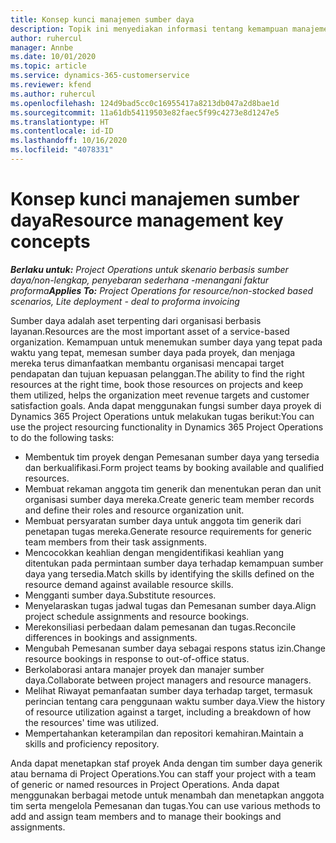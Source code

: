 ```yaml
---
title: Konsep kunci manajemen sumber daya
description: Topik ini menyediakan informasi tentang kemampuan manajemen sumber daya di Microsoft Dynamics Project operations.
author: ruhercul
manager: Annbe
ms.date: 10/01/2020
ms.topic: article
ms.service: dynamics-365-customerservice
ms.reviewer: kfend
ms.author: ruhercul
ms.openlocfilehash: 124d9bad5cc0c16955417a8213db047a2d8bae1d
ms.sourcegitcommit: 11a61db54119503e82faec5f99c4273e8d1247e5
ms.translationtype: HT
ms.contentlocale: id-ID
ms.lasthandoff: 10/16/2020
ms.locfileid: "4078331"
---
```

# <a name="resource-management-key-concepts"></a><span data-ttu-id="9008f-103">Konsep kunci manajemen sumber daya</span><span class="sxs-lookup"><span data-stu-id="9008f-103">Resource management key concepts</span></span>

<span data-ttu-id="9008f-104">_**Berlaku untuk:** Project Operations untuk skenario berbasis sumber daya/non-lengkap, penyebaran sederhana -menangani faktur proforma_</span><span class="sxs-lookup"><span data-stu-id="9008f-104">_**Applies To:** Project Operations for resource/non-stocked based scenarios, Lite deployment - deal to proforma invoicing_</span></span>

<span data-ttu-id="9008f-105">Sumber daya adalah aset terpenting dari organisasi berbasis layanan.</span><span class="sxs-lookup"><span data-stu-id="9008f-105">Resources are the most important asset of a service-based organization.</span></span> <span data-ttu-id="9008f-106">Kemampuan untuk menemukan sumber daya yang tepat pada waktu yang tepat, memesan sumber daya pada proyek, dan menjaga mereka terus dimanfaatkan membantu organisasi mencapai target pendapatan dan tujuan kepuasan pelanggan.</span><span class="sxs-lookup"><span data-stu-id="9008f-106">The ability to find the right resources at the right time, book those resources on projects and keep them utilized, helps the organization meet revenue targets and customer satisfaction goals.</span></span> <span data-ttu-id="9008f-107">Anda dapat menggunakan fungsi sumber daya proyek di Dynamics 365 Project Operations untuk melakukan tugas berikut:</span><span class="sxs-lookup"><span data-stu-id="9008f-107">You can use the project resourcing functionality in Dynamics 365 Project Operations to do the following tasks:</span></span>

- <span data-ttu-id="9008f-108">Membentuk tim proyek dengan Pemesanan sumber daya yang tersedia dan berkualifikasi.</span><span class="sxs-lookup"><span data-stu-id="9008f-108">Form project teams by booking available and qualified resources.</span></span>
- <span data-ttu-id="9008f-109">Membuat rekaman anggota tim generik dan menentukan peran dan unit organisasi sumber daya mereka.</span><span class="sxs-lookup"><span data-stu-id="9008f-109">Create generic team member records and define their roles and resource organization unit.</span></span>
- <span data-ttu-id="9008f-110">Membuat persyaratan sumber daya untuk anggota tim generik dari penetapan tugas mereka.</span><span class="sxs-lookup"><span data-stu-id="9008f-110">Generate resource requirements for generic team members from their task assignments.</span></span>
- <span data-ttu-id="9008f-111">Mencocokkan keahlian dengan mengidentifikasi keahlian yang ditentukan pada permintaan sumber daya terhadap kemampuan sumber daya yang tersedia.</span><span class="sxs-lookup"><span data-stu-id="9008f-111">Match skills by identifying the skills defined on the resource demand against available resource skills.</span></span>
- <span data-ttu-id="9008f-112">Mengganti sumber daya.</span><span class="sxs-lookup"><span data-stu-id="9008f-112">Substitute resources.</span></span>
- <span data-ttu-id="9008f-113">Menyelaraskan tugas jadwal tugas dan Pemesanan sumber daya.</span><span class="sxs-lookup"><span data-stu-id="9008f-113">Align project schedule assignments and resource bookings.</span></span>
- <span data-ttu-id="9008f-114">Merekonsiliasi perbedaan dalam pemesanan dan tugas.</span><span class="sxs-lookup"><span data-stu-id="9008f-114">Reconcile differences in bookings and assignments.</span></span>
- <span data-ttu-id="9008f-115">Mengubah Pemesanan sumber daya sebagai respons status izin.</span><span class="sxs-lookup"><span data-stu-id="9008f-115">Change resource bookings in response to out-of-office status.</span></span>
- <span data-ttu-id="9008f-116">Berkolaborasi antara manajer proyek dan manajer sumber daya.</span><span class="sxs-lookup"><span data-stu-id="9008f-116">Collaborate between project managers and resource managers.</span></span>
- <span data-ttu-id="9008f-117">Melihat Riwayat pemanfaatan sumber daya terhadap target, termasuk perincian tentang cara penggunaan waktu sumber daya.</span><span class="sxs-lookup"><span data-stu-id="9008f-117">View the history of resource utilization against a target, including a breakdown of how the resources' time was utilized.</span></span>
- <span data-ttu-id="9008f-118">Mempertahankan keterampilan dan repositori kemahiran.</span><span class="sxs-lookup"><span data-stu-id="9008f-118">Maintain a skills and proficiency repository.</span></span>


<span data-ttu-id="9008f-119">Anda dapat menetapkan staf proyek Anda dengan tim sumber daya generik atau bernama di Project Operations.</span><span class="sxs-lookup"><span data-stu-id="9008f-119">You can staff your project with a team of generic or named resources in Project Operations.</span></span> <span data-ttu-id="9008f-120">Anda dapat menggunakan berbagai metode untuk menambah dan menetapkan anggota tim serta mengelola Pemesanan dan tugas.</span><span class="sxs-lookup"><span data-stu-id="9008f-120">You can use various methods to add and assign team members and to manage their bookings and assignments.</span></span> 
